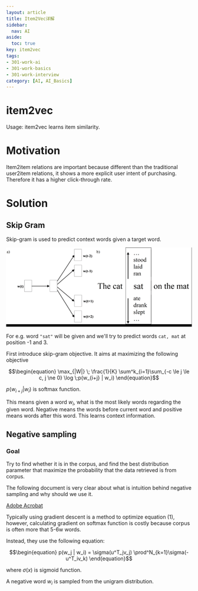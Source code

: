 ```yaml
---
layout: article
title: Item2Vec详解
sidebar:
  nav: AI
aside:
  toc: true
key: item2vec
tags:
- 301-work-ai
- 301-work-basics
- 301-work-interview
category: [AI, AI_Basics]
---
```

# item2vec

Usage: item2vec learns item similarity.

# Motivation

Item2item relations are important because different than the traditional user2item relations, it shows a more explicit user intent of purchasing. Therefore it has a higher click-through rate. 

# Solution

## Skip Gram

Skip-gram is used to predict context words given a target word. 

![Image](/assets/images/item2vec.png)

For e.g. word `"sat"` will be given and we'll try to predict words `cat, mat` at position -1 and 3. 

First introduce skip-gram objective. It aims at maximizing the following objective

$$\begin{equation}
\max_{|W|} \; \frac{1}{K} \sum^k_{i=1}\sum_{-c \le j \le c, j \ne 0} \log \;p(w_{i+j} | w_i)
\end{equation}$$

$p(w_{i+j}|w_i)$ is softmax function. 

This means given a word $w_i$, what is the most likely words regarding the given word. Negative means the words before current word and positive means words after this word. This learns context information. 

## Negative sampling

### Goal

Try to find whether it is in the corpus, and find the best distribution parameter that maximize the probability that the data retrieved is from corpus. 

The following document is very clear about what is intuition behind negative sampling and why should we use it. 

[Adobe Acrobat](https://documentcloud.adobe.com/link/review?uri=urn:aaid:scds:US:35b3c8fe-bb99-44f0-913d-d89177879856)

Typically using gradient descent is a method to optimize equation (1), however, calculating gradient on softmax function is costly because corpus is often more that 5-6w words. 

Instead, they use the following equation:

$$\begin{equation}
p(w_j | w_i) = \sigma(u^T_jv_j) \prod^N_{k=1}\sigma(-u^T_iv_k)
\end{equation}$$

where $\sigma(x)$ is sigmoid function. 

A negative word $w_i$ is sampled from the unigram distribution.